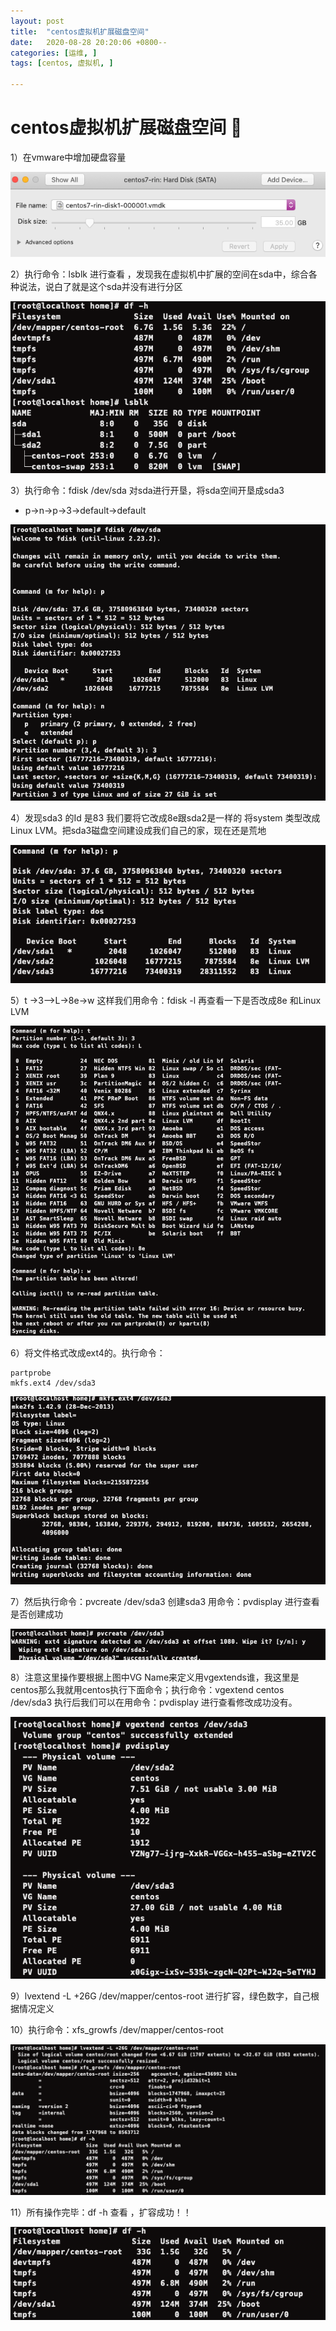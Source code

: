```yaml
---
layout: post
title:  "centos虚拟机扩展磁盘空间"
date:   2020-08-28 20:20:06 +0800--
categories: [运维, ]
tags: [centos, 虚拟机, ]  

---
```


# centos虚拟机扩展磁盘空间 🤮

1）在vmware中增加硬盘容量

![image-20200829191749267](/assets/imgs/image-20200829191749267.png)

2）执行命令：lsblk 进行查看 ，发现我在虚拟机中扩展的空间在sda中，综合各种说法，说白了就是这个sda并没有进行分区

![image-20200829191906767](/assets/imgs/image-20200829191906767.png)

3）执行命令：fdisk /dev/sda 对sda进行开垦，将sda空间开垦成sda3

- p->n->p->3->default->default

![image-20200829192307298](/assets/imgs/image-20200829192307298.png)

4）发现sda3 的Id 是83 我们要将它改成8e跟sda2是一样的 将system 类型改成Linux LVM。把sda3磁盘空间建设成我们自己的家，现在还是荒地

![image-20200829192451388](/assets/imgs/image-20200829192451388.png)

5）t ->3-->L->8e->w 这样我们用命令：fdisk -l 再查看一下是否改成8e 和Linux LVM

![image-20200829192554618](/assets/imgs/image-20200829192554618.png)

6）将文件格式改成ext4的。执行命令：

```shell
partprobe
mkfs.ext4 /dev/sda3
```

![image-20200829192813395](/assets/imgs/image-20200829192813395.png)

7）然后执行命令：pvcreate /dev/sda3 创建sda3 用命令：pvdisplay 进行查看是否创建成功

![image-20200829192848632](/assets/imgs/image-20200829192848632.png)

8）注意这里操作要根据上图中VG Name来定义用vgextends谁，我这里是centos那么我就用centos执行下面命令；执行命令：vgextend centos /dev/sda3 执行后我们可以在用命令：pvdisplay 进行查看修改成功没有。

![image-20200829193001244](/assets/imgs/image-20200829193001244.png)

9）lvextend -L +26G /dev/mapper/centos-root 进行扩容，绿色数字，自己根据情况定义

10）执行命令：xfs_growfs /dev/mapper/centos-root

![image-20200829193031042](/assets/imgs/image-20200829193031042.png)

11）所有操作完毕：df -h 查看 ，扩容成功！！

![image-20200829193210574](/assets/imgs/image-20200829193210574.png)
